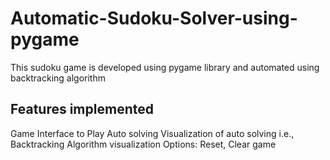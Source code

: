 # Automatic-Sudoku-Solver-using-pygame
This sudoku game is developed using pygame library and automated using backtracking algorithm

## Features implemented
Game Interface to Play
Auto solving
Visualization of auto solving i.e., Backtracking Algorithm visualization
Options: Reset, Clear game

